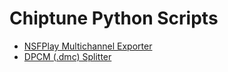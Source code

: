 # Chiptune Python Scripts


- [NSFPlay Multichannel Exporter](nsfplay_multichannel_exporter)
- [DPCM (.dmc) Splitter](dpcm_splitter)